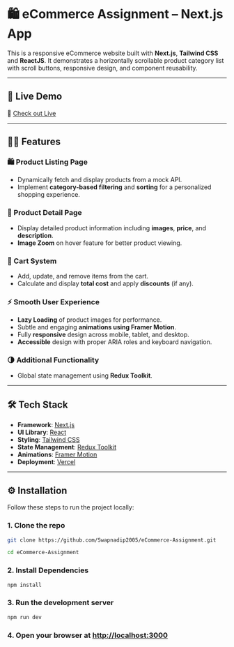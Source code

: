 # 🛍️ eCommerce Assignment – Next.js App

This is a responsive eCommerce website built with **Next.js**, **Tailwind CSS** and **ReactJS**. It demonstrates a horizontally scrollable product category list with scroll buttons, responsive design, and component reusability.

---

## 🚀 Live Demo

🔗 [Check out Live](https://e-commerce-assignment-kappa.vercel.app/)

---

## 🧑‍💻 Features

### 🛍️ Product Listing Page
- Dynamically fetch and display products from a mock API.
- Implement **category-based filtering** and **sorting** for a personalized shopping experience.

### 📄 Product Detail Page
- Display detailed product information including **images**, **price**, and **description**.
- **Image Zoom** on hover feature for better product viewing.

### 🛒 Cart System
- Add, update, and remove items from the cart.
- Calculate and display **total cost** and apply **discounts** (if any).

### ⚡ Smooth User Experience
- **Lazy Loading** of product images for performance.
- Subtle and engaging **animations using Framer Motion**.
- Fully **responsive** design across mobile, tablet, and desktop.
- **Accessible** design with proper ARIA roles and keyboard navigation.

### 🌗 Additional Functionality
- Global state management using **Redux Toolkit**.

---

## 🛠️ Tech Stack

- **Framework**: [Next.js](https://nextjs.org/)
- **UI Library**: [React](https://reactjs.org/)
- **Styling**: [Tailwind CSS](https://tailwindcss.com/)
- **State Management**: [Redux Toolkit](https://redux-toolkit.js.org/)
- **Animations**: [Framer Motion](https://www.framer.com/motion/)
- **Deployment**: [Vercel](https://vercel.com)
---

## ⚙️ Installation

Follow these steps to run the project locally:

### 1. Clone the repo

```bash
git clone https://github.com/Swapnadip2005/eCommerce-Assignment.git
```
```bash
cd eCommerce-Assignment
```

### 2. Install Dependencies
```bash
npm install
```

### 3. Run the development server
```bash
npm run dev
```

### 4. Open your browser at [http://localhost:3000](http://localhost:3000)
